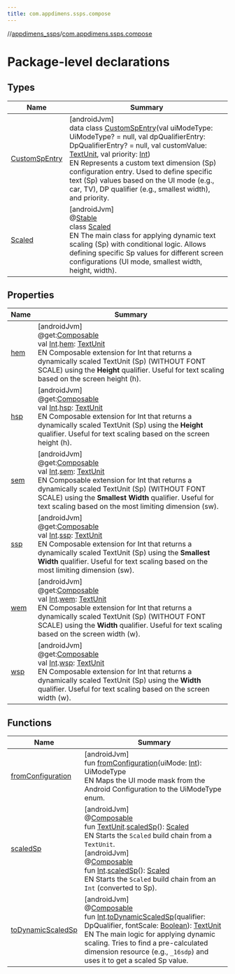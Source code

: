 ```yaml
---
title: com.appdimens.ssps.compose
---
```

//[appdimens_ssps](../../index.html)/[com.appdimens.ssps.compose](index.html)



# Package-level declarations



## Types


| Name | Summary |
|---|---|
| [CustomSpEntry](-custom-sp-entry/index.html) | [androidJvm]<br>data class [CustomSpEntry](-custom-sp-entry/index.html)(val uiModeType: UiModeType? = null, val dpQualifierEntry: DpQualifierEntry? = null, val customValue: [TextUnit](https://developer.android.com/reference/kotlin/androidx/compose/ui/unit/TextUnit.html), val priority: [Int](https://kotlinlang.org/api/core/kotlin-stdlib/kotlin/-int/index.html))<br>EN Represents a custom text dimension (Sp) configuration entry. Used to define specific text (Sp) values based on the UI mode (e.g., car, TV), DP qualifier (e.g., smallest width), and priority. |
| [Scaled](-scaled/index.html) | [androidJvm]<br>@[Stable](https://developer.android.com/reference/kotlin/androidx/compose/runtime/Stable.html)<br>class [Scaled](-scaled/index.html)<br>EN The main class for applying dynamic text scaling (Sp) with conditional logic. Allows defining specific Sp values for different screen configurations (UI mode, smallest width, height, width). |


## Properties


| Name | Summary |
|---|---|
| [hem](hem.html) | [androidJvm]<br>@get:[Composable](https://developer.android.com/reference/kotlin/androidx/compose/runtime/Composable.html)<br>val [Int](https://kotlinlang.org/api/core/kotlin-stdlib/kotlin/-int/index.html).[hem](hem.html): [TextUnit](https://developer.android.com/reference/kotlin/androidx/compose/ui/unit/TextUnit.html)<br>EN Composable extension for Int that returns a dynamically scaled TextUnit (Sp) (WITHOUT FONT SCALE) using the **Height** qualifier. Useful for text scaling based on the screen height (h). |
| [hsp](hsp.html) | [androidJvm]<br>@get:[Composable](https://developer.android.com/reference/kotlin/androidx/compose/runtime/Composable.html)<br>val [Int](https://kotlinlang.org/api/core/kotlin-stdlib/kotlin/-int/index.html).[hsp](hsp.html): [TextUnit](https://developer.android.com/reference/kotlin/androidx/compose/ui/unit/TextUnit.html)<br>EN Composable extension for Int that returns a dynamically scaled TextUnit (Sp) using the **Height** qualifier. Useful for text scaling based on the screen height (h). |
| [sem](sem.html) | [androidJvm]<br>@get:[Composable](https://developer.android.com/reference/kotlin/androidx/compose/runtime/Composable.html)<br>val [Int](https://kotlinlang.org/api/core/kotlin-stdlib/kotlin/-int/index.html).[sem](sem.html): [TextUnit](https://developer.android.com/reference/kotlin/androidx/compose/ui/unit/TextUnit.html)<br>EN Composable extension for Int that returns a dynamically scaled TextUnit (Sp) (WITHOUT FONT SCALE) using the **Smallest Width** qualifier. Useful for text scaling based on the most limiting dimension (sw). |
| [ssp](ssp.html) | [androidJvm]<br>@get:[Composable](https://developer.android.com/reference/kotlin/androidx/compose/runtime/Composable.html)<br>val [Int](https://kotlinlang.org/api/core/kotlin-stdlib/kotlin/-int/index.html).[ssp](ssp.html): [TextUnit](https://developer.android.com/reference/kotlin/androidx/compose/ui/unit/TextUnit.html)<br>EN Composable extension for Int that returns a dynamically scaled TextUnit (Sp) using the **Smallest Width** qualifier. Useful for text scaling based on the most limiting dimension (sw). |
| [wem](wem.html) | [androidJvm]<br>@get:[Composable](https://developer.android.com/reference/kotlin/androidx/compose/runtime/Composable.html)<br>val [Int](https://kotlinlang.org/api/core/kotlin-stdlib/kotlin/-int/index.html).[wem](wem.html): [TextUnit](https://developer.android.com/reference/kotlin/androidx/compose/ui/unit/TextUnit.html)<br>EN Composable extension for Int that returns a dynamically scaled TextUnit (Sp) (WITHOUT FONT SCALE) using the **Width** qualifier. Useful for text scaling based on the screen width (w). |
| [wsp](wsp.html) | [androidJvm]<br>@get:[Composable](https://developer.android.com/reference/kotlin/androidx/compose/runtime/Composable.html)<br>val [Int](https://kotlinlang.org/api/core/kotlin-stdlib/kotlin/-int/index.html).[wsp](wsp.html): [TextUnit](https://developer.android.com/reference/kotlin/androidx/compose/ui/unit/TextUnit.html)<br>EN Composable extension for Int that returns a dynamically scaled TextUnit (Sp) using the **Width** qualifier. Useful for text scaling based on the screen width (w). |


## Functions


| Name | Summary |
|---|---|
| [fromConfiguration](from-configuration.html) | [androidJvm]<br>fun [fromConfiguration](from-configuration.html)(uiMode: [Int](https://kotlinlang.org/api/core/kotlin-stdlib/kotlin/-int/index.html)): UiModeType<br>EN Maps the UI mode mask from the Android Configuration to the UiModeType enum. |
| [scaledSp](scaled-sp.html) | [androidJvm]<br>@[Composable](https://developer.android.com/reference/kotlin/androidx/compose/runtime/Composable.html)<br>fun [TextUnit](https://developer.android.com/reference/kotlin/androidx/compose/ui/unit/TextUnit.html).[scaledSp](scaled-sp.html)(): [Scaled](-scaled/index.html)<br>EN Starts the `Scaled` build chain from a `TextUnit`.<br>[androidJvm]<br>@[Composable](https://developer.android.com/reference/kotlin/androidx/compose/runtime/Composable.html)<br>fun [Int](https://kotlinlang.org/api/core/kotlin-stdlib/kotlin/-int/index.html).[scaledSp](scaled-sp.html)(): [Scaled](-scaled/index.html)<br>EN Starts the `Scaled` build chain from an `Int` (converted to Sp). |
| [toDynamicScaledSp](to-dynamic-scaled-sp.html) | [androidJvm]<br>@[Composable](https://developer.android.com/reference/kotlin/androidx/compose/runtime/Composable.html)<br>fun [Int](https://kotlinlang.org/api/core/kotlin-stdlib/kotlin/-int/index.html).[toDynamicScaledSp](to-dynamic-scaled-sp.html)(qualifier: DpQualifier, fontScale: [Boolean](https://kotlinlang.org/api/core/kotlin-stdlib/kotlin/-boolean/index.html)): [TextUnit](https://developer.android.com/reference/kotlin/androidx/compose/ui/unit/TextUnit.html)<br>EN The main logic for applying dynamic scaling. Tries to find a pre-calculated dimension resource (e.g., `_16sdp`) and uses it to get a scaled Sp value. |
